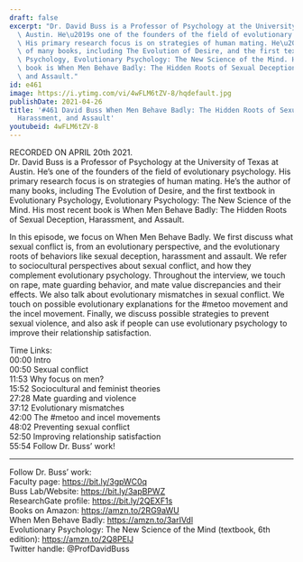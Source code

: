 ```yaml
---
draft: false
excerpt: "Dr. David Buss is a Professor of Psychology at the University of Texas at\
  \ Austin. He\u2019s one of the founders of the field of evolutionary psychology.\
  \ His primary research focus is on strategies of human mating. He\u2019s the author\
  \ of many books, including The Evolution of Desire, and the first textbook in Evolutionary\
  \ Psychology, Evolutionary Psychology: The New Science of the Mind. His most recent\
  \ book is When Men Behave Badly: The Hidden Roots of Sexual Deception, Harassment,\
  \ and Assault."
id: e461
image: https://i.ytimg.com/vi/4wFLM6tZV-8/hqdefault.jpg
publishDate: 2021-04-26
title: '#461 David Buss When Men Behave Badly: The Hidden Roots of Sexual Deception,
  Harassment, and Assault'
youtubeid: 4wFLM6tZV-8
---
```

RECORDED ON APRIL 20th 2021.  
Dr. David Buss is a Professor of Psychology at the University of Texas at Austin. He’s one of the founders of the field of evolutionary psychology. His primary research focus is on strategies of human mating. He’s the author of many books, including The Evolution of Desire, and the first textbook in Evolutionary Psychology, Evolutionary Psychology: The New Science of the Mind. His most recent book is When Men Behave Badly: The Hidden Roots of Sexual Deception, Harassment, and Assault.

In this episode, we focus on When Men Behave Badly. We first discuss what sexual conflict is, from an evolutionary perspective, and the evolutionary roots of behaviors like sexual deception, harassment and assault. We refer to sociocultural perspectives about sexual conflict, and how they complement evolutionary psychology. Throughout the interview, we touch on rape, mate guarding behavior, and mate value discrepancies and their effects. We also talk about evolutionary mismatches in sexual conflict. We touch on possible evolutionary explanations for the #metoo movement and the incel movement. Finally, we discuss possible strategies to prevent sexual violence, and also ask if people can use evolutionary psychology to improve their relationship satisfaction.

Time Links:  
00:00 Intro  
00:50  Sexual conflict  
11:53  Why focus on men?  
15:52  Sociocultural and feminist theories  
27:28  Mate guarding and violence  
37:12  Evolutionary mismatches  
42:00  The #metoo and incel movements  
48:02  Preventing sexual conflict  
52:50  Improving relationship satisfaction  
55:54  Follow Dr. Buss’ work!

---

Follow Dr. Buss’ work:  
Faculty page: https://bit.ly/3gpWC0q  
Buss Lab/Website: https://bit.ly/3apBPWZ  
ResearchGate profile: https://bit.ly/2QEXF1s  
Books on Amazon: https://amzn.to/2RG9aWU  
When Men Behave Badly: https://amzn.to/3arIVdl  
Evolutionary Psychology: The New Science of the Mind (textbook, 6th edition): https://amzn.to/2Q8PElJ  
Twitter handle: @ProfDavidBuss
